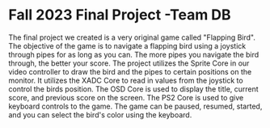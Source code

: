 # Fall 2023 Final Project -Team DB
The final project we created is a very original game called "Flapping Bird". The objective of the game is to navigate a flapping bird using a joystick through pipes for as long as you can. The more pipes you navigate the bird through, the better your score.
The project utilizes the Sprite Core in our video controller to draw the bird and the pipes to certain positions on the monitor.
It utilizes the XADC Core to read in values from the joystick to control the birds position.
The OSD Core is used to display the title, current score, and previous score on the screen.
The PS2 Core is used to give keyboard controls to the game. The game can be paused, resumed, started, and  you can select the bird's color using the keyboard.
